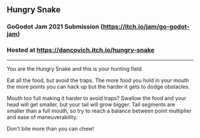 ## Hungry Snake

### GoGodot Jam 2021 Submission (https://itch.io/jam/go-godot-jam)

### Hosted at https://dancovich.itch.io/hungry-snake

---

You are the Hungry Snake and this is your hunting field.

Eat all the food, but avoid the traps. The more food you hold in your mouth the more points you can hack up but the harder it gets to dodge obstacles.

Mouth too full making it harder to avoid traps? Swallow the food and your head will get smaller, but your tail will grow bigger. Tail segments are smaller than a full mouth, so try to reach a balance between point multiplier and ease of maneuverability.

Don't bite more than you can chew!